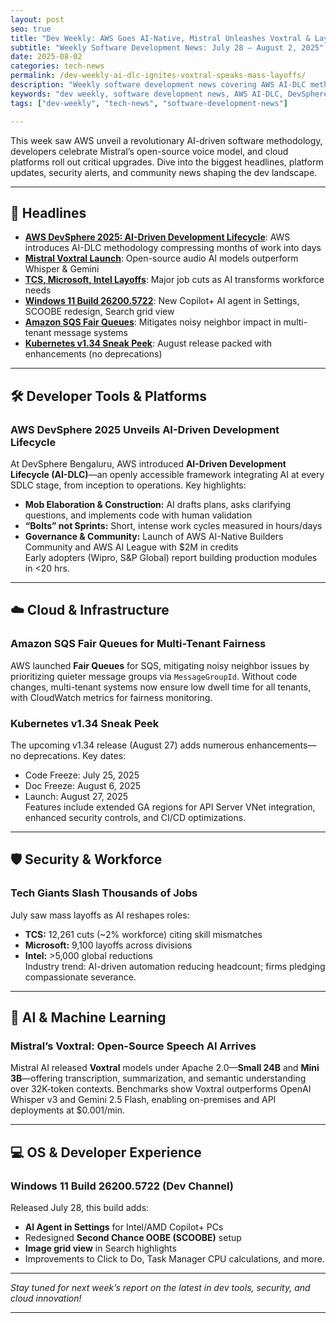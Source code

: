 ```yaml
---
layout: post
seo: true
title: "Dev Weekly: AWS Goes AI-Native, Mistral Unleashes Voxtral & Layoffs Hit Hard"
subtitle: "Weekly Software Development News: July 28 – August 2, 2025"
date: 2025-08-02
categories: tech-news
permalink: /dev-weekly-ai-dlc-ignites-voxtral-speaks-mass-layoffs/
description: "Weekly software development news covering AWS AI-DLC methodology, Mistral Voxtral open-source audio AI, Amazon SQS Fair Queues, Kubernetes v1.34, tech layoffs, and Windows 11 updates for developers."
keywords: "dev weekly, software development news, AWS AI-DLC, DevSphere 2025, Mistral Voxtral, Amazon SQS Fair Queues, Kubernetes v1.34, tech layoffs 2025, Windows 11 build, developer tools, cloud infrastructure, AI machine learning, tech industry updates"
tags: ["dev-weekly", "tech-news", "software-development-news"]

---
```


This week saw AWS unveil a revolutionary AI-driven software methodology, developers celebrate Mistral’s open-source voice model, and cloud platforms roll out critical upgrades. Dive into the biggest headlines, platform updates, security alerts, and community news shaping the dev landscape.

---

## 🚨 Headlines

- **[AWS DevSphere 2025: AI-Driven Development Lifecycle](https://www.aboutamazon.in/news/aws/aws-launches-new-ai-methodology-devsphere#:~:text=AWS'%20AI%2DDriven%20Development%20Lifecycle,DevSphere%202025%20event%20in%20Bengaluru.)**: AWS introduces AI-DLC methodology compressing months of work into days  
- **[Mistral Voxtral Launch](https://techcrunch.com/2025/07/15/mistral-releases-voxtral-its-first-open-source-ai-audio-model/)**: Open-source audio AI models outperform Whisper & Gemini  
- **[TCS, Microsoft, Intel Layoffs](https://www.financialexpress.com/life/technology-tcs-intel-and-microsoft-top-5-tech-job-layoffs-announced-in-july-2025-3928663/)**: Major job cuts as AI transforms workforce needs  
- **[Windows 11 Build 26200.5722](https://blogs.windows.com/windows-insider/2025/07/28/announcing-windows-11-insider-preview-build-26200-5722-dev-channel/)**: New Copilot+ AI agent in Settings, SCOOBE redesign, Search grid view  
- **[Amazon SQS Fair Queues](https://www.infoq.com/news/2025/07/amazon-sqs-fair-queues/)**: Mitigates noisy neighbor impact in multi-tenant message systems  
- **[Kubernetes v1.34 Sneak Peek](https://kubernetes.io/blog/2025/07/28/kubernetes-v1-34-sneak-peek/)**: August release packed with enhancements (no deprecations)  

---

## 🛠️ Developer Tools & Platforms

### AWS DevSphere 2025 Unveils AI-Driven Development Lifecycle  
At DevSphere Bengaluru, AWS introduced **AI-Driven Development Lifecycle (AI-DLC)**—an openly accessible framework integrating AI at every SDLC stage, from inception to operations. Key highlights:  
- **Mob Elaboration & Construction:** AI drafts plans, asks clarifying questions, and implements code with human validation  
- **“Bolts” not Sprints:** Short, intense work cycles measured in hours/days  
- **Governance & Community:** Launch of AWS AI-Native Builders Community and AWS AI League with $2M in credits  
Early adopters (Wipro, S&P Global) report building production modules in <20 hrs.


---

## ☁️ Cloud & Infrastructure

### Amazon SQS Fair Queues for Multi-Tenant Fairness  
AWS launched **Fair Queues** for SQS, mitigating noisy neighbor issues by prioritizing quieter message groups via `MessageGroupId`. Without code changes, multi-tenant systems now ensure low dwell time for all tenants, with CloudWatch metrics for fairness monitoring.

### Kubernetes v1.34 Sneak Peek  
The upcoming v1.34 release (August 27) adds numerous enhancements—no deprecations. Key dates:  
- Code Freeze: July 25, 2025  
- Doc Freeze: August 6, 2025  
- Launch: August 27, 2025  
Features include extended GA regions for API Server VNet integration, enhanced security controls, and CI/CD optimizations.

---

## 🛡️ Security & Workforce

### Tech Giants Slash Thousands of Jobs  
July saw mass layoffs as AI reshapes roles:  
- **TCS:** 12,261 cuts (~2% workforce) citing skill mismatches  
- **Microsoft:** 9,100 layoffs across divisions  
- **Intel:** >5,000 global reductions  
Industry trend: AI-driven automation reducing headcount; firms pledging compassionate severance.

---

## 🤖 AI & Machine Learning

### Mistral’s Voxtral: Open-Source Speech AI Arrives  
Mistral AI released **Voxtral** models under Apache 2.0—**Small 24B** and **Mini 3B**—offering transcription, summarization, and semantic understanding over 32K-token contexts. Benchmarks show Voxtral outperforms OpenAI Whisper v3 and Gemini 2.5 Flash, enabling on-premises and API deployments at $0.001/min.

---

## 💻 OS & Developer Experience

### Windows 11 Build 26200.5722 (Dev Channel)  
Released July 28, this build adds:  
- **AI Agent in Settings** for Intel/AMD Copilot+ PCs  
- Redesigned **Second Chance OOBE (SCOOBE)** setup  
- **Image grid view** in Search highlights  
- Improvements to Click to Do, Task Manager CPU calculations, and more.

---

*Stay tuned for next week’s report on the latest in dev tools, security, and cloud innovation!*

---
